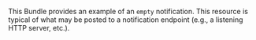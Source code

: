 
This Bundle provides an example of an `empty` notification.  This resource is typical of what may be posted to a notification endpoint (e.g., a listening HTTP server, etc.).